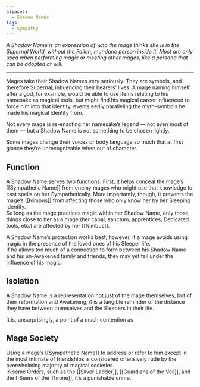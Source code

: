 ```yaml
---
aliases:
  - Shadow Names
tags:
  - Sympathy
---
```

_A Shadow Name is an expression of who the mage thinks she is in the Supernal World, without the Fallen, mundane person inside it. Most are only used when performing magic or meeting other mages, like a persona that can be adopted at will._

---

Mages take their Shadow Names very seriously. They are symbols, and therefore Supernal, influencing their bearers’ lives. A mage naming himself after a god, for example, would be able to use items relating to his namesake as magical tools, but might find his magical career influenced to force him into that identity, events eerily paralleling the myth-symbols he made his magical identity from. 

Not every mage is re-enacting her namesake’s legend — not even most of them — but a Shadow Name is not something to be chosen lightly.

Some mages change their voices or body language so much that at first glance they’re unrecognizable when out of character.

## Function

A Shadow Name serves two functions. First, it helps conceal the mage’s [[Sympathetic Name]] from enemy mages who might use that knowledge to cast spells on her Sympathetically. More importantly, though, it prevents the mage’s [[Nimbus]] from affecting those who only know her by her Sleeping identity.\
So long as the mage practices magic within her Shadow Name, only those things close to her as a mage (her cabal, sanctum, apprentices, Dedicated tools, etc.) are affected by her [[Nimbus]].

A Shadow Name’s protection works best, however, if a mage avoids using magic in the presence of the loved ones of his Sleeper life.\
If he allows too much of a connection to form between his Shadow Name and his un-Awakened family and friends, they may yet fall under the influence of his magic.

## Isolation

A Shadow Name is a representation not just of the mage themselves, but of their reformation and Awakening; it is a tangible reminder of the distance they have between themselves and the Sleepers in their life.

It is, unsurprisingly, a point of a much contention as 

## Mage Society

Using a mage’s [[Sympathetic Name]] to address or refer to him except in the most intimate of friendships is considered offensively rude by the overwhelming majority of magical societies.\
In some Orders, such as the [[Silver Ladder]], [[Guardians of the Veil]], and the [[Seers of the Throne]], it’s a punishable crime.
